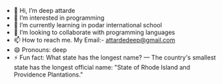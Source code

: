 - 👋 Hi, I’m deep attarde
- 👀 I’m interested in programming 
- 🌱 I’m currently learning in podar international school 
- 💞️ I’m looking to collaborate with programming languages 
- 📫 How to reach me. My Email:- attardedeep@gmail.com
- 😄 Pronouns: deep
- ⚡ Fun fact:  What state has the longest name?
— The country's smallest state has the longest official name: "State of Rhode Island and Providence Plantations."

<!---
deepattarde/deepattarde is a ✨ special ✨ repository because its `README.md` (this file) appears on your GitHub profile.
You can click the Preview link to take a look at your changes.
--->
